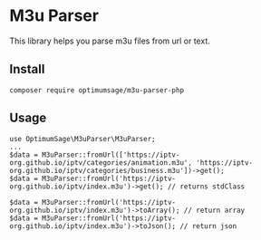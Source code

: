 # M3u Parser

This library helps you parse m3u files from url or text.

## Install
`composer require optimumsage/m3u-parser-php`

## Usage
```
use OptimumSage\M3uParser\M3uParser;
...
$data = M3uParser::fromUrl(['https://iptv-org.github.io/iptv/categories/animation.m3u', 'https://iptv-org.github.io/iptv/categories/business.m3u'])->get();
$data = M3uParser::fromUrl('https://iptv-org.github.io/iptv/index.m3u')->get(); // returns stdClass

$data = M3uParser::fromUrl('https://iptv-org.github.io/iptv/index.m3u')->toArray(); // return array
$data = M3uParser::fromUrl('https://iptv-org.github.io/iptv/index.m3u')->toJson(); // return json
```
